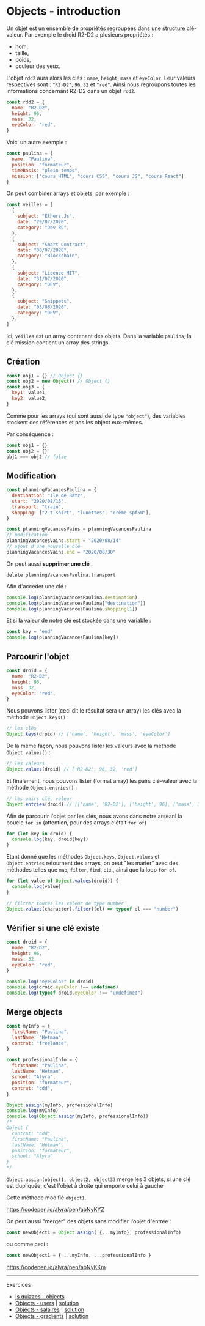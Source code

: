 # Objects - introduction

Un objet est un ensemble de propriétés regroupées dans une structure clé-valeur. Par exemple le droid R2-D2 a plusieurs propriétés :
- nom, 
- taille, 
- poids,
- couleur des yeux.

L'objet `rdd2` aura alors les clés : `name`, `height`, `mass` et `eyeColor`. Leur valeurs respectives sont : `"R2-D2"`, `96`, `32` et `"red"`. Ainsi nous regroupons toutes les informations concernant R2-D2 dans un objet `rdd2`.

```javascript
const rdd2 = {
  name: "R2-D2",
  height: 96,
  mass: 32,
  eyeColor: "red",
}
```

Voici un autre exemple :

```javascript
const paulina = {
  name: "Paulina",
  position: "formateur",
  timeBasis: "plein temps",
  mission: ["cours HTML", "cours CSS", "cours JS", "cours React"],
}
```

On peut combiner arrays et objets, par exemple :

```javascript
const veilles = [
  {
    subject: "Ethers.Js",
    date: "29/07/2020",
    category: "Dev BC",
  },
  {
    subject: "Smart Contract",
    date: "30/07/2020",
    category: "Blockchain",
  },
  {
    subject: "Licence MIT",
    date: "31/07/2020",
    category: "DEV",
  },
  {
    subject: "Snippets",
    date: "03/08/2020",
    category: "DEV",
  },
]
```

Ici, `veilles` est un array contenant des objets. Dans la variable `paulina`, la clé mission contient un array des strings.

## Création

```javascript
const obj1 = {} // Object {}
const obj2 = new Object() // Object {}
const obj3 = {
  key1: value1,
  key2: value2,
}
```

Comme pour les arrays (qui sont aussi de type `"object"`), des variables stockent des références et pas les object eux-mêmes.

Par conséquence :

```javascript
const obj1 = {}
const obj2 = {}
obj1 === obj2 // false
```

## Modification

```javascript
const planningVacancesPaulina = {
  destination: "Ile de Batz",
  start: "2020/08/15",
  transport: "train",
  shopping: ["2 t-shirt", "lunettes", "crème spf50"],
}

const planningVacancesVains = planningVacancesPaulina
// modification
planningVacancesVains.start = "2020/08/14"
// ajout d'une nouvelle clé
planningVacancesVains.end = "2020/08/30"
```

On peut aussi **supprimer une clé** :

```
delete planningVacancesPaulina.transport
```

Afin d'accéder une clé :

```javascript
console.log(planningVacancesPaulina.destination)
console.log(planningVacancesPaulina["destination"])
console.log(planningVacancesPaulina.shopping[1])
```

Et si la valeur de notre clé est stockée dans une variable :

```javascript
const key = "end"
console.log(planningVacancesPaulina[key])
```

## Parcourir l'objet

```javascript
const droid = {
  name: "R2-D2",
  height: 96,
  mass: 32,
  eyeColor: "red",
}
```

Nous pouvons lister (ceci dit le résultat sera un array) les clés avec la méthode `Object.keys()` : 

```javascript
// les clés
Object.keys(droid) // ['name', 'height', 'mass', 'eyeColor']
```

De la même façon, nous pouvons lister les valeurs avec la méthode `Object.values()` : 

```javascript
// les valeurs
Object.values(droid) // ['R2-D2', 96, 32, 'red']
```

Et finalement, nous pouvons lister (format array) les pairs clé-valeur avec la méthode `Object.entries()` : 

```javascript
// les pairs clé, valeur
Object.entries(droid) // [['name', 'R2-D2'], ['height', 96], ['mass', 32], ['eyeColor', 'red']]
```

Afin de parcourir l'objet par les clés, nous avons dans notre arseanl la boucle `for in` (attention, pour des arrays c'était `for of`)

```javascript
for (let key in droid) {
  console.log(key, droid[key])
}
```

Etant donné que les méthodes `Object.keys`, `Object.values` et `Object.entries` retournent des arrays, on peut "les marier" avec  des méthodes telles que `map`, `filter`, `find`, etc., ainsi que la loop `for of`.

```javascript
for (let value of Object.values(droid)) {
  console.log(value)
}
```

```javascript
// filtrer toutes les valeur de type number
Object.values(character).filter((el) => typeof el === "number")
```

## Vérifier si une clé existe

```javascript
const droid = {
  name: "R2-D2",
  height: 96,
  mass: 32,
  eyeColor: "red",
}

console.log("eyeColor" in droid)
console.log(droid.eyeColor !== undefined)
console.log(typeof droid.eyeColor !== "undefined")
```

## Merge objects

```javascript
const myInfo = {
  firstName: "Paulina",
  lastName: "Hetman",
  contrat: "freelance",
}

const professionalInfo = {
  firstName: "Paulina",
  lastName: "Hetman",
  school: "Alyra",
  position: "formateur",
  contrat: "cdd",
}

Object.assign(myInfo, professionalInfo)
console.log(myInfo)
console.log(Object.assign(myInfo, professionalInfo))
/*
Object {
  contrat: "cdd",
  firstName: "Paulina",
  lastName: "Hetman",
  position: "formateur",
  school: "Alyra"
}
*/
```

`Object.assign(object1, object2, object3)` merge les 3 objets, si une clé est dupliquée, c'est l'objet à droite qui emporte celui à gauche

Cette méthode modifie `object1`.

https://codepen.io/alyra/pen/abNyKYZ

On peut aussi "merger" des objets sans modifier l'objet d'entrée :

```javascript
const newObject1 = Object.assign( {...myInfo}, professionalInfo)
```

ou comme ceci :

```javascript
const newObject1 = { ...myInfo, ...professionalInfo }
```

https://codepen.io/alyra/pen/abNyKKm

---

Exercices

- [js quizzes - objects](https://javascript-quizzes.netlify.app/objects)
- [Objects - users](https://codepen.io/alyra/pen/eYJyLVO) | [solution](https://codepen.io/alyra/pen/8ad56700fd9e9113ff24b255810110e8)
- [Objects - salaires](https://codepen.io/alyra/pen/qBbpKxY) | [solution](https://codepen.io/alyra/pen/c16eda6bac531e22021319550cd176d5)
- [Objects - gradients](https://codepen.io/alyra/pen/wvMNgzG) | [solution](https://codepen.io/alyra/pen/4937a3f2174d6efa0ca82609cadbb893)
